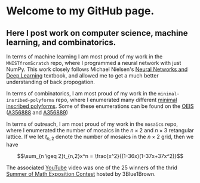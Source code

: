 # Welcome to my GitHub page. 

## Here I post work on computer science, machine learning, and combinatorics.

In terms of machine learning I am most proud of my work in the `MNISTfromScratch` repo, where I programmed a neural network with just NumPy. This work closely follows Michael Nielsen's [Neural Networks and Deep Learning](http://neuralnetworksanddeeplearning.com/) textbook, and allowed me to get a much better understanding of back propogation.  

In terms of combinatorics, I am most proud of my work in the `minimal-insribed-polyforms` repo, where I enumerated many different [minimal inscribed polyforms](https://digitalcommons.lib.uconn.edu/cgi/viewcontent.cgi?article=1938&context=srhonors_theses). Some of these enumerations can be found on the [OEIS](https://oeis.org/) ([A356888](https://oeis.org/search?q=A356888&language=english&go=Search) and [A356889](https://oeis.org/search?q=A356889&language=english&go=Search))

In terms of outreach, I am most proud of my work in the `mosaics` repo, where I enumerated the number of mosaics in the $n \times 2$ and $n \times 3$ retangular lattice. If we let $t_{n,2}$ denote the number of mosaics in the $n\times 2$ grid, then we have

$$\sum_{n \geq 2}t_{n,2}x^n = \frac{x^2}{(1-36x)(1-37x+37x^2)}$$

The associated [YouTube](https://www.youtube.com/watch?v=D3dp5RBmPcs&t=154s) video was one of the 25 winners of the thrid [Summer of Math Exposition Contest](https://some.3b1b.co/previous) hosted by 3Blue1Brown. 
